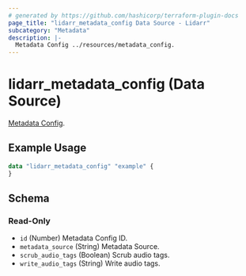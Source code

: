 ```yaml
---
# generated by https://github.com/hashicorp/terraform-plugin-docs
page_title: "lidarr_metadata_config Data Source - Lidarr"
subcategory: "Metadata"
description: |-
  Metadata Config ../resources/metadata_config.
---
```


# lidarr_metadata_config (Data Source)

<!-- subcategory:Metadata -->
[Metadata Config](../resources/metadata_config).

## Example Usage

```terraform
data "lidarr_metadata_config" "example" {
}
```

<!-- schema generated by tfplugindocs -->
## Schema

### Read-Only

- `id` (Number) Metadata Config ID.
- `metadata_source` (String) Metadata Source.
- `scrub_audio_tags` (Boolean) Scrub audio tags.
- `write_audio_tags` (String) Write audio tags.
